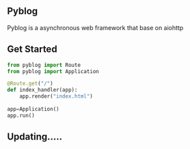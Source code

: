 ## Pyblog
Pyblog is a asynchronous web framework that base on aiohttp

## Get Started
```python
from pyblog import Route
from pyblog import Application

@Route.get("/")
def index_handler(app):
	app.render("index.html")
	
app=Application()
app.run()
```
## Updating.....
